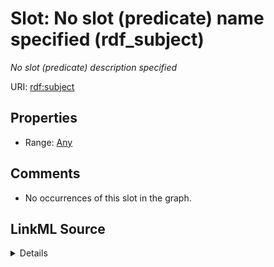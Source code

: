 

# Slot: No slot (predicate) name specified (rdf_subject)


_No slot (predicate) description specified_







URI: [rdf:subject](http://www.w3.org/1999/02/22-rdf-syntax-ns#subject)



<!-- no inheritance hierarchy -->








## Properties

* Range: [Any](../classes/Any.md)





## Comments

* No occurrences of this slot in the graph.



## LinkML Source

<details>

```yaml
name: rdf_subject
description: No slot (predicate) description specified
title: No slot (predicate) name specified
comments:
- No occurrences of this slot in the graph.
from_schema: sawgraph-kg
rank: 1000
domain: rdf_Statement
slot_uri: rdf:subject
alias: rdf_subject
range: Any

```
</details>